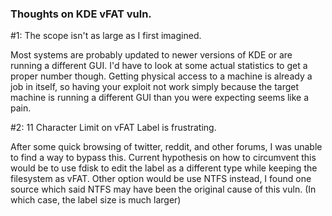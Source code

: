 ### Thoughts on KDE vFAT vuln.

#1: The scope isn't as large as I first imagined. 

Most systems are probably updated to newer versions of KDE or are running a different GUI.
I'd have to look at some actual statistics to get a proper number though. 
Getting physical access to a machine is already a job in itself, so having your exploit not work simply because the target machine is running a different GUI than you were expecting seems like a pain.

#2: 11 Character Limit on vFAT Label is frustrating.

After some quick browsing of twitter, reddit, and other forums, I was unable to find a way to bypass this.
Current hypothesis on how to circumvent this would be to use fdisk to edit the label as a different type while keeping the filesystem as vFAT.
Other option would be use NTFS instead, I found one source which said NTFS may have been the original cause of this vuln. (In which case, the label size is much larger)
